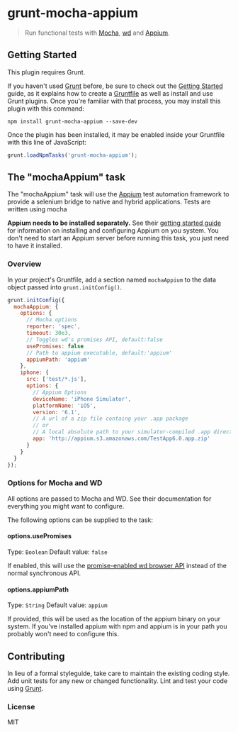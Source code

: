 grunt-mocha-appium
==================

> Run functional tests with [Mocha](https://github.com/visionmedia/mocha),
> [wd](https://github.com/admc/wd) and [Appium](http://appium.io/).

## Getting Started

This plugin requires Grunt.

If you haven't used [Grunt](http://gruntjs.com/) before, be sure to check out
the [Getting Started](http://gruntjs.com/getting-started) guide, as it explains
how to create a [Gruntfile](http://gruntjs.com/sample-gruntfile) as well as
install and use Grunt plugins. Once you're familiar with that process, you may
install this plugin with this command:

```shell
npm install grunt-mocha-appium --save-dev
```

Once the plugin has been installed, it may be enabled inside your Gruntfile with
this line of JavaScript:

```js
grunt.loadNpmTasks('grunt-mocha-appium');
```

## The "mochaAppium" task

The "mochaAppium" task will use the [Appium](http://appium.io/) test automation
framework to provide a selenium bridge to native and hybrid applications. Tests
are written using mocha

**Appium needs to be installed separately.** See their [getting started
guide](http://appium.io/getting-started.html) for information on installing and
configuring Appium on you system. You don't need to start an Appium server before
running this task, you just need to have it installed.

### Overview

In your project's Gruntfile, add a section named `mochaAppium` to
the data object passed into `grunt.initConfig()`.

```js
grunt.initConfig({
  mochaAppium: {
    options: {
      // Mocha options
      reporter: 'spec',
      timeout: 30e3,
      // Toggles wd's promises API, default:false
      usePromises: false
      // Path to appium executable, default:'appium'
      appiumPath: 'appium'
    },
    iphone: {
      src: ['test/*.js'],
      options: {
        // Appium Options
        deviceName: 'iPhone Simulator',
        platformName: 'iOS',
        version: '6.1',
        // A url of a zip file containg your .app package
        // or
        // A local absolute path to your simulator-compiled .app directory
        app: 'http://appium.s3.amazonaws.com/TestApp6.0.app.zip'
      }
    }
  }
});
```

### Options for Mocha and WD

All options are passed to Mocha and WD. See their documentation for everything
you might want to configure.

The following options can be supplied to the task:

#### options.usePromises

Type: `Boolean` Default value: `false`

If enabled, this will use the [promise-enabled wd browser
API](https://github.com/admc/wd#promises-api) instead of the normal synchronous
API.

#### options.appiumPath

Type: `String` Default value: `appium`

If provided, this will be used as the location of the appium binary on your
system. If you've installed appium with npm and appium is in your path you
probably won't need to configure this.

## Contributing

In lieu of a formal styleguide, take care to maintain the existing coding style.
Add unit tests for any new or changed functionality. Lint and test your code
using [Grunt](http://gruntjs.com/).

### License

MIT
